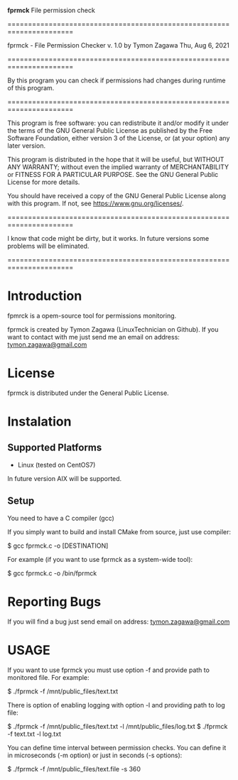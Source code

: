 **fprmck**
File permission check

======================================================================

fprmck - File Permission Checker v. 1.0
by Tymon Zagawa
Thu, Aug 6, 2021 

======================================================================

By this program you can check if permissions had changes during
runtime of this program.

======================================================================

This program is free software: you can redistribute it and/or modify
it under the terms of the GNU General Public License as published by
the Free Software Foundation, either version 3 of the License, or
(at your option) any later version.

This program is distributed in the hope that it will be useful,
but WITHOUT ANY WARRANTY; without even the implied warranty of
MERCHANTABILITY or FITNESS FOR A PARTICULAR PURPOSE.  See the
GNU General Public License for more details.

You should have received a copy of the GNU General Public License
along with this program.  If not, see <https://www.gnu.org/licenses/>.

======================================================================

I know that code might be dirty, but it works. In future versions
some problems will be eliminated.

======================================================================







Introduction
============

fpmrck is a opem-source tool for permissions monitoring.


fprmck is created  by Tymon Zagawa (LinuxTechnician on Github).
If you want to contact with me just send me an email on address:
tymon.zagawa@gmail.com



License
=======

fprmck is distributed under the General Public License.



Instalation
==============

Supported Platforms
-------------------

* Linux (tested on CentOS7)

In future version AIX will be supported.


Setup
--------

You need to have a C compiler (gcc)

If you simply want to build and install CMake from source, just use compiler:

  $ gcc fprmck.c -o [DESTINATION]

For example (if you want to use fprmck as a system-wide tool):


  $ gcc fprmck.c -o /bin/fprmck


Reporting Bugs
==============

If you will find a bug just send email on address:
tymon.zagawa@gmail.com


USAGE
=====

If you want to use fprmck you must use option -f and provide path to monitored 
file. For example:

  $ ./fprmck -f /mnt/public_files/text.txt

There is option of enabling logging with option -l and providing path to log file:

  $ ./fprmck -f /mnt/public_files/text.txt -l /mnt/public_files/log.txt
  $ ./fprmck -f text.txt -l log.txt


You can define time interval between permission checks. You can define it in 
microseconds (-m option) or just in seconds (-s options):

  $ ./fprmck -f /mnt/public_files/text.file -s 360

